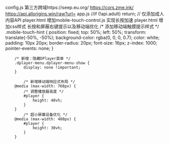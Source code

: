 config.js  第三方跨域https://seep.eu.org/   https://cors.zme.ink/  https://api.allorigins.win/raw?url=
app.js  //if (!api.adult) return; // 仅添加成人内容API
player.html   增加mobile-touch-control.js  实现长按加速
    <script src="https://s4.zstatic.net/ajax/libs/hls.js/1.5.6/hls.min.js" integrity="sha256-X1GmLMzVcTBRiGjEau+gxGpjRK96atNczcLBg5w6hKA=" crossorigin="anonymous"></script>
    <script src="https://s4.zstatic.net/ajax/libs/dplayer/1.26.0/DPlayer.min.js" integrity="sha256-OJg03lDZP0NAcl3waC9OT5jEa8XZ8SM2n081Ik953o4=" crossorigin="anonymous"></script>
    <script src="js/mobile-touch-control.js"></script>
    <script src="js/config.js"></script>
player.html   增加css样式 长按和屏蔽右键提示以及移动端优化
    /* 添加移动端触摸提示样式 */
        .mobile-touch-hint {
            position: fixed;
            top: 50%;
            left: 50%;
            transform: translate(-50%, -50%);
            background-color: rgba(0, 0, 0, 0.7);
            color: white;
            padding: 10px 20px;
            border-radius: 20px;
            font-size: 16px;
            z-index: 1000;
            pointer-events: none;
        }

        /* 新增：隐藏DPlayer菜单 */
        .dplayer-menu.dplayer-menu-show {
            display: none !important;
        }

            /* 新增移动端响应式布局 */
        @media (max-width: 768px) {
            /* 调整播放器高度 */
            #player {
                height: 40vh;
            }
        }
            /* 超小屏幕设备优化 */
        @media (max-width: 480px) {
            #player {
                height: 30vh;
            }
        }
